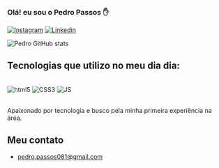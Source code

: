 ### Olá! eu sou o Pedro Passos ✋


[![Instagram](https://img.shields.io/badge/Instagram-E4405F?style=for-the-badge&logo=instagram&logoColor=white)](https://www.instagram.com/itspedropassos/)
[![Linkedin](https://img.shields.io/badge/LinkedIn-0077B5?style=for-the-badge&logo=linkedin&logoColor=white)](https://www.linkedin.com/in/pedro-passos081/)

![Pedro GitHub stats](https://github-readme-stats.vercel.app/api?username=PedroPassos081&show_icons=true&theme=radical)

## Tecnologias que utilizo no meu dia dia:

<div style= "display: inline_block"><br/> 
<img alt= "html5" src="https://img.shields.io/badge/HTML5-E34F26?style=for-the-badge&logo=html5&logoColor=white" />
<img alt= "CSS3" src="https://img.shields.io/badge/CSS3-1572B6?style=for-the-badge&logo=css3&logoColor=white" />
<img alt= "JS" src="https://img.shields.io/badge/JavaScript-F7DF1E?style=for-the-badge&logo=javascript&logoColor=black" />

</div><br/>

Apaixonado por tecnologia e busco pela minha primeira experiência na área.

## Meu contato 
- pedro.passos081@gmail.com
